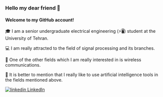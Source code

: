 ### Hello my dear friend 👋
#### Welcome to my GitHub account!

🎓 I am a senior undergraduate electrical engineering (⚡🖥️) student at the University of Tehran.   

💻 I am really attracted to the field of signal processing and its branches.

📶 One of the other fields which I am really interested in is wireless communications.

🧠 It is better to mention that I really like to use artificial intelligence tools in the fields mentioned above.

<p>
  <a href="https://www.linkedin.com/in/ErfanPanahi/" rel="nofollow noreferrer">
    <img src="https://i.stack.imgur.com/gVE0j.png" alt="linkedin"> LinkedIn
  </a>
</p>

<!--
**ErfanPanahi/ErfanPanahi** is a ✨ _special_ ✨ repository because its `README.md` (this file) appears on your GitHub profile.

Here are some ideas to get you started:

- 🔭 I’m currently working on ...
- 🌱 I’m currently learning ...
- 👯 I’m looking to collaborate on ...
- 🤔 I’m looking for help with ...
- 💬 Ask me about ...
- 📫 How to reach me: ...
- 😄 Pronouns: ...
- ⚡ Fun fact: ...
💻🔌🔋🎓
-->
